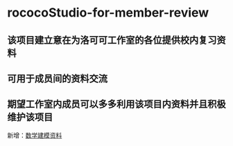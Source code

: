 # rococoStudio-for-member-review
## 该项目建立意在为洛可可工作室的各位提供校内复习资料

## 可用于成员间的资料交流

## 期望工作室内成员可以多多利用该项目内资料并且积极维护该项目





新增：[数学建模资料](https://www.aliyundrive.com/s/3JCJQaKF9nc)
